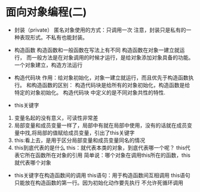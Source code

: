 # 面向对象编程(二)

* 封装（private）
匿名对象使用的方式：只调用一次
注意，封装只是私有的一种表现形式。不私有也能封装。
* 构造函数
构造函数和一般函数在写法上有不同
构造函数在对象一建立就运行，
而一般方法是在对象调用的时候才运行，是给对象添加对象具备的功能。
一个对象建立，构造方法运行

* 构造代码块
作用：给对象初始化，对象一建立就运行，而且优先于构造函数执行。
    和构造函数的区别：
    构造代码块是给所有的对象初始化，构造函数是给特定的对象初始化。
    构造代码块 中定义的是不同对象共性的特性.

* this关键字
1. 变量名起的没有意义，可读性非常差
2. 局部变量和成员变量一样了，局部中有就在局部中使用，没有的话就在成员变量中找,将局部的值赋给成员变量，引出了this关键字
3. this:看上去，是用于区分局部变量和成员变量同名的情况
4. this到底代表的是什么
    this：就代表本类的对象，到底代表哪一个呢？
    this代表它所在函数所在对象的引用
    简单说：哪个对象在调用this所在的函数，this就代表哪个对象

* this关键字在构造函数间的调用
this语句：用于构造函数间互相调用
this语句只能放在构造函数的第一行。因为初始化动作要先执行
不允许死循环调用

